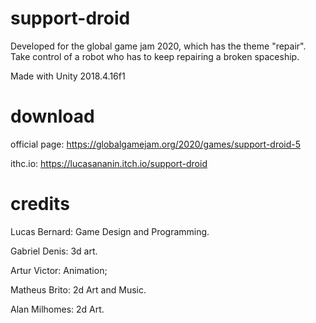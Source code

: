 # support-droid

Developed for the global game jam 2020, which has the theme  "repair". Take control of a robot who has to keep repairing a broken spaceship.

Made with Unity 2018.4.16f1

# download

official page: https://globalgamejam.org/2020/games/support-droid-5

ithc.io: https://lucasananin.itch.io/support-droid

# credits

Lucas Bernard: Game Design and Programming.

Gabriel Denis: 3d art.

Artur Victor: Animation;

Matheus Brito: 2d Art and Music.

Alan Milhomes: 2d Art.
